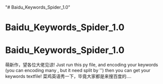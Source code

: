 "# Baidu_Keywords_Spider_1.0" 
# Baidu_Keywords_Spider_1.0
# Baidu_Keywords_Spider_1.0


萌新作，望各位大佬见谅!
Just run this py file, and encoding your keywords (you can encoding many , but it need split by '') then you can get your keywords textfile!
菜鸡英语秀一下，毕竟大家都是来搜百度的....
